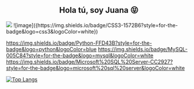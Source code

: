 <h2 align="center">Hola tú, soy Juana 😝</h2>
<img src="[{BadgeURLHere}](https://img.shields.io/badge/HTML5-E34F26?style=for-the-badge&logo=html5&logoColor=white)"/>
![image]({https://img.shields.io/badge/CSS3-1572B6?style=for-the-badge&logo=css3&logoColor=white})


https://img.shields.io/badge/Python-FFD43B?style=for-the-badge&logo=python&logoColor=blue
https://img.shields.io/badge/MySQL-005C84?style=for-the-badge&logo=mysql&logoColor=white
https://img.shields.io/badge/Microsoft%20SQL%20Server-CC2927?style=for-the-badge&logo=microsoft%20sql%20server&logoColor=white

[![Top Langs](https://github-readme-stats.vercel.app/api/top-langs/?username=jsolano0112&langs_count=4&theme=transparent)](https://github.com/anuraghazra/github-readme-stats)

